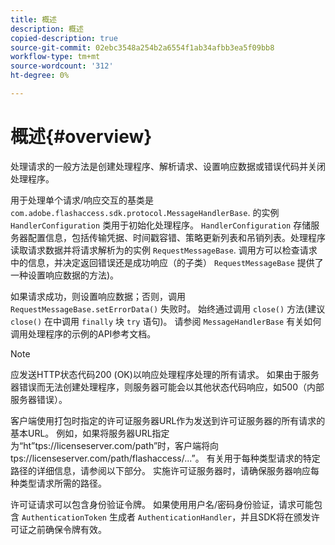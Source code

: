 ```yaml
---
title: 概述
description: 概述
copied-description: true
source-git-commit: 02ebc3548a254b2a6554f1ab34afbb3ea5f09bb8
workflow-type: tm+mt
source-wordcount: '312'
ht-degree: 0%

---
```


# 概述{#overview}

处理请求的一般方法是创建处理程序、解析请求、设置响应数据或错误代码并关闭处理程序。

用于处理单个请求/响应交互的基类是 `com.adobe.flashaccess.sdk.protocol.MessageHandlerBase`. 的实例 `HandlerConfiguration` 类用于初始化处理程序。 `HandlerConfiguration` 存储服务器配置信息，包括传输凭据、时间戳容错、策略更新列表和吊销列表。处理程序读取请求数据并将请求解析为的实例 `RequestMessageBase`. 调用方可以检查请求中的信息，并决定返回错误还是成功响应（的子类） `RequestMessageBase` 提供了一种设置响应数据的方法)。

如果请求成功，则设置响应数据；否则，调用 `RequestMessageBase.setErrorData()` 失败时。 始终通过调用 `close()` 方法(建议 `close()` 在中调用 `finally` 块 `try` 语句)。 请参阅 `MessageHandlerBase` 有关如何调用处理程序的示例的API参考文档。

>[!NOTE]
>
>应发送HTTP状态代码200 (OK)以响应处理程序处理的所有请求。 如果由于服务器错误而无法创建处理程序，则服务器可能会以其他状态代码响应，如500（内部服务器错误）。

客户端使用打包时指定的许可证服务器URL作为发送到许可证服务器的所有请求的基本URL。 例如，如果将服务器URL指定为“ht”<span></span>tps://licenseserver.com/path”时，客户端将向<span></span>tps://licenseserver.com/path/flashaccess/...”。 有关用于每种类型请求的特定路径的详细信息，请参阅以下部分。 实施许可证服务器时，请确保服务器响应每种类型请求所需的路径。

许可证请求可以包含身份验证令牌。 如果使用用户名/密码身份验证，请求可能包含 `AuthenticationToken` 生成者 `AuthenticationHandler`，并且SDK将在颁发许可证之前确保令牌有效。
